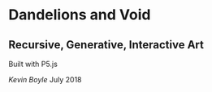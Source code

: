 # Dandelions and Void

## Recursive, Generative, Interactive Art
Built with P5.js

_Kevin Boyle_ July 2018
